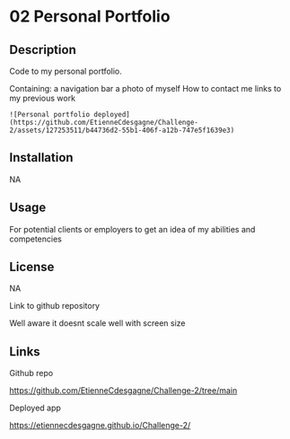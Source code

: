 # 02 Personal Portfolio

## Description

Code to my personal portfolio. 

Containing: 
    a navigation bar
    a photo of myself
    How to contact me
    links to my previous work
    
    ![Personal portfolio deployed](https://github.com/EtienneCdesgagne/Challenge-2/assets/127253511/b44736d2-55b1-406f-a12b-747e5f1639e3)

## Installation 

NA

## Usage

For potential clients or employers to get an idea of my abilities and competencies

## License 
NA

Link to github repository

Well aware it doesnt scale well with screen size 

## Links

Github repo

https://github.com/EtienneCdesgagne/Challenge-2/tree/main

Deployed app 

https://etiennecdesgagne.github.io/Challenge-2/

